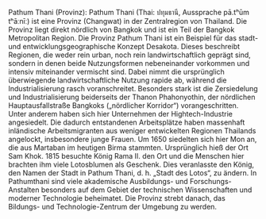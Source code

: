 Pathum Thani (Provinz): Pathum Thani (Thai: ปทุมธานี, Aussprache pā.tʰūm tʰāːnīː) ist eine Provinz (Changwat) in der Zentralregion von Thailand. Die Provinz liegt direkt nördlich von Bangkok und ist ein Teil der Bangkok Metropolitan Region. Die Provinz Pathum Thani ist ein Beispiel für das stadt- und entwicklungsgeographische Konzept Desakota. Dieses beschreibt Regionen, die weder rein urban, noch rein landwirtschaftlich geprägt sind, sondern in denen beide Nutzungsformen nebeneinander vorkommen und intensiv miteinander vermischt sind. Dabei nimmt die ursprünglich überwiegende landwirtschaftliche Nutzung rapide ab, während die Industrialisierung rasch voranschreitet. Besonders stark ist die Zersiedelung und Industrialisierung beiderseits der Thanon Phahonyothin, der nördlichen Hauptausfallstraße Bangkoks („nördlicher Korridor“) vorangeschritten. Unter anderem haben sich hier Unternehmen der Hightech-Industrie angesiedelt. Die dadurch entstandenen Arbeitsplätze haben massenhaft inländische Arbeitsmigranten aus weniger entwickelten Regionen Thailands angelockt, insbesondere junge Frauen. Um 1650 siedelten sich hier Mon an, die aus Martaban im heutigen Birma stammten. Ursprünglich hieß der Ort Sam Khok. 1815 besuchte König Rama II. den Ort und die Menschen hier brachten ihm viele Lotosblumen als Geschenk. Dies veranlasste den König, den Namen der Stadt in Pathum Thani, d. h. „Stadt des Lotos“, zu ändern. In Pathumthani sind viele akademische Ausbildungs- und Forschungs-Anstalten besonders auf dem Gebiet der technischen Wissenschaften und moderner Technologie beheimatet. Die Provinz strebt danach, das Bildungs- und Technologie-Zentrum der Umgebung zu werden.
